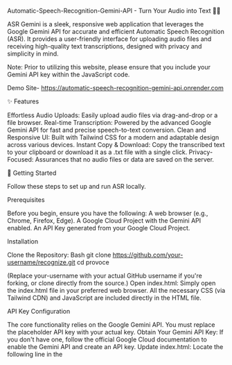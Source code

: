 Automatic-Speech-Recognition-Gemini-API - Turn Your Audio into Text 🎤📄

ASR Gemini is a sleek, responsive web application that leverages the Google Gemini API for accurate and efficient Automatic Speech Recognition (ASR). It provides a user-friendly interface for uploading audio files and receiving high-quality text transcriptions, designed with privacy and simplicity in mind.

Note: Prior to utilizing this website, please ensure that you include your Gemini API key within the JavaScript code.

Demo Site- https://automatic-speech-recognition-gemini-api.onrender.com

✨ Features

Effortless Audio Uploads: Easily upload audio files via drag-and-drop or a file browser.
Real-time Transcription: Powered by the advanced Google Gemini API for fast and precise speech-to-text conversion.
Clean and Responsive UI: Built with Tailwind CSS for a modern and adaptable design across various devices.
Instant Copy & Download: Copy the transcribed text to your clipboard or download it as a .txt file with a single click.
Privacy-Focused: Assurances that no audio files or data are saved on the server.

🚀 Getting Started

Follow these steps to set up and run ASR locally.

Prerequisites

Before you begin, ensure you have the following:
A web browser (e.g., Chrome, Firefox, Edge).
A Google Cloud Project with the Gemini API enabled.
An API Key generated from your Google Cloud Project.

Installation

Clone the Repository:
Bash
git clone https://github.com/your-username/recognize.git
cd provoce

(Replace your-username with your actual GitHub username if you're forking, or clone directly from the source.)
Open index.html:
Simply open the index.html file in your preferred web browser. All the necessary CSS (via Tailwind CDN) and JavaScript are included directly in the HTML file.

API Key Configuration

The core functionality relies on the Google Gemini API. You must replace the placeholder API key with your actual key.
Obtain Your Gemini API Key:
If you don't have one, follow the official Google Cloud documentation to enable the Gemini API and create an API key.
Update index.html:
Locate the following line in the <script> section of index.html:
JavaScript
const apiKey = "Fill_your_apikey_here";

Replace "Fill_your_apikey_here" with your actual Google Gemini API key.
JavaScript
const apiKey = "YOUR_ACTUAL_GEMINI_API_KEY"; // Example: "AIzaSy_YOUR_SECRET_API_KEY_HERE"

⚠️ Important: Do not commit your API key directly into public repositories. See the "Safety Measures for API Key Hiding" section below for better practices.

🔒 Safety Measures for API Key Hiding

Exposing API keys in frontend code (even in a private repository) is generally not recommended for production applications. For this client-side-only application, direct embedding is shown for simplicity, but for real-world deployments, consider these alternatives:

1. Backend Proxy (Recommended for Production) 🔐

The most secure method is to route all API requests through a backend server you control.
Your frontend sends the audio data to your backend.
Your backend, holding the API key securely (e.g., in environment variables), makes the request to the Gemini API.
Your backend then sends the transcription result back to your frontend.
This way, your API key is never exposed to the client-side.
Example Backend Proxy (Node.js/Express):

JavaScript


// server.js (Node.js/Express example)
const express = require('express');
const bodyParser = require('body-parser');
const cors = require('cors');
const { GoogleGenerativeAI } = require('@google/generative-ai');
require('dotenv').config(); // For loading environment variables

const app = express();
const port = process.env.PORT || 3000;

// Middleware
app.use(cors()); // Configure CORS for your frontend's origin in production
app.use(bodyParser.json({ limit: '50mb' })); // Adjust limit based on audio file size

// Initialize GoogleGenerativeAI with your API key from environment variables
const genAI = new GoogleGenerativeAI(process.env.GEMINI_API_KEY);

app.post('/transcribe', async (req, res) => {
    try {
        const { audioData, mimeType } = req.body;

        if (!audioData || !mimeType) {
            return res.status(400).json({ error: 'Missing audio data or mime type.' });
        }

        const model = genAI.getGenerativeModel({ model: "gemini-2.0-flash" });
        const result = await model.generateContent([
            { text: "Transcribe the following audio precisely." },
            { inlineData: { mimeType: mimeType, data: audioData } }
        ]);

        const response = await result.response;
        const text = response.text();

        res.json({ transcription: text });
    } catch (error) {
        console.error('Transcription error:', error);
        res.status(500).json({ error: 'Failed to transcribe audio.', details: error.message });
    }
});

app.listen(port, () => {
    console.log(`Backend proxy listening on port ${port}`);
});


Frontend JavaScript would then make a fetch request to /transcribe on your backend server.

2. Environment Variables (for Local Development/CI) 🏡

When working locally or in a CI/CD pipeline, use environment variables to store your API key.
Create a .env file in your project root (e.g., for a Node.js backend).
Add GEMINI_API_KEY=YOUR_ACTUAL_GEMINI_API_KEY to it.
Ensure .env is in your .gitignore file.
Access the key in your server-side code using process.env.GEMINI_API_KEY.

3. Client-Side Considerations (Less Secure, but relevant for this project) ⚠️

For purely client-side applications where a backend proxy isn't feasible, direct embedding is the only option if the API requires direct client calls. However, be aware of the risks:
API Key Exposure: Anyone can view your API key in the browser's source code or network requests.
Abuse Potential: If your key allows costly operations, it could be abused by malicious actors.
Rate Limits/Quotas: Shared API keys might hit usage limits faster.
For this specific Provoice frontend:
Since it's a static HTML file meant for simple demonstration, the API key is embedded. For any real deployment, a backend proxy is strongly advised to protect your key.

🛠️ Technologies Used

HTML5: Structure of the web page.
Tailwind CSS: Utility-first CSS framework for styling.
Font Awesome: Icons.
Google Gemini API: For Automatic Speech Recognition.
JavaScript (ES6+): Frontend logic and API interaction.

🤝 Contributing

Contributions are welcome! If you have suggestions for improvements or bug fixes, please:
Fork the repository.
Create a new branch (git checkout -b feature/your-feature-name).
Make your changes.
Commit your changes (git commit -m 'feat: Add new feature').
Push to the branch (git push origin feature/your-feature-name).
